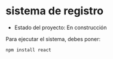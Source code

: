 <h1>sistema de registro</h1>

- Estado del proyecto: En construcción

Para ejecutar el sistema, debes poner:

```npm install react```

